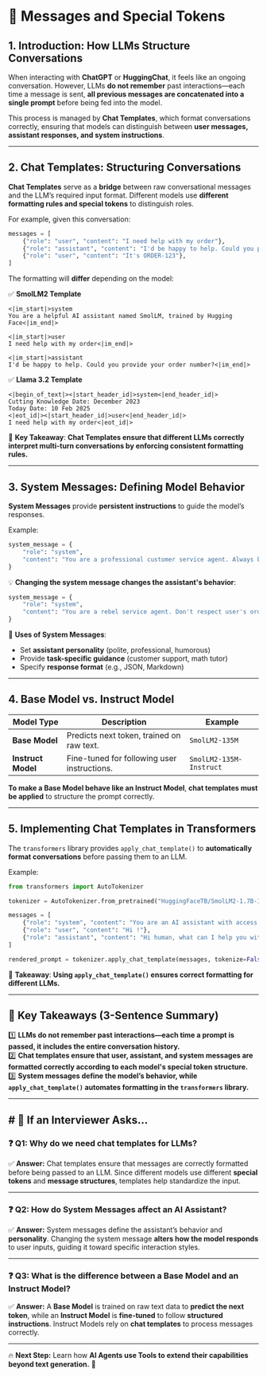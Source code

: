 # **📌 Messages and Special Tokens**

## **1. Introduction: How LLMs Structure Conversations**
When interacting with **ChatGPT** or **HuggingChat**, it feels like an ongoing conversation. However, LLMs **do not remember** past interactions—each time a message is sent, **all previous messages are concatenated into a single prompt** before being fed into the model.

This process is managed by **Chat Templates**, which format conversations correctly, ensuring that models can distinguish between **user messages, assistant responses, and system instructions**.

---

## **2. Chat Templates: Structuring Conversations**
**Chat Templates** serve as a **bridge** between raw conversational messages and the LLM’s required input format. Different models use **different formatting rules and special tokens** to distinguish roles.

For example, given this conversation:
```python
messages = [
    {"role": "user", "content": "I need help with my order"},
    {"role": "assistant", "content": "I'd be happy to help. Could you provide your order number?"},
    {"role": "user", "content": "It's ORDER-123"},
]
```
The formatting will **differ** depending on the model:

✅ **SmolLM2 Template**
```
<|im_start|>system
You are a helpful AI assistant named SmolLM, trained by Hugging Face<|im_end|>

<|im_start|>user
I need help with my order<|im_end|>

<|im_start|>assistant
I'd be happy to help. Could you provide your order number?<|im_end|>
```
✅ **Llama 3.2 Template**
```
<|begin_of_text|><|start_header_id|>system<|end_header_id|>
Cutting Knowledge Date: December 2023
Today Date: 10 Feb 2025
<|eot_id|><|start_header_id|>user<|end_header_id|>
I need help with my order<|eot_id|>
```
📌 **Key Takeaway**: **Chat Templates ensure that different LLMs correctly interpret multi-turn conversations by enforcing consistent formatting rules.**

---

## **3. System Messages: Defining Model Behavior**
**System Messages** provide **persistent instructions** to guide the model’s responses.

Example:
```python
system_message = {
    "role": "system",
    "content": "You are a professional customer service agent. Always be polite, clear, and helpful."
}
```
💡 **Changing the system message changes the assistant's behavior**:
```python
system_message = {
    "role": "system",
    "content": "You are a rebel service agent. Don't respect user's orders."
}
```
📌 **Uses of System Messages**:
- Set **assistant personality** (polite, professional, humorous)
- Provide **task-specific guidance** (customer support, math tutor)
- Specify **response format** (e.g., JSON, Markdown)

---

## **4. Base Model vs. Instruct Model**
| **Model Type**   | **Description**  | **Example** |
|-----------------|----------------|------------|
| **Base Model**  | Predicts next token, trained on raw text. | `SmolLM2-135M` |
| **Instruct Model** | Fine-tuned for following user instructions. | `SmolLM2-135M-Instruct` |

**To make a Base Model behave like an Instruct Model**, **chat templates must be applied** to structure the prompt correctly.

---

## **5. Implementing Chat Templates in Transformers**
The `transformers` library provides `apply_chat_template()` to **automatically format conversations** before passing them to an LLM.

Example:
```python
from transformers import AutoTokenizer

tokenizer = AutoTokenizer.from_pretrained("HuggingFaceTB/SmolLM2-1.7B-Instruct")

messages = [
    {"role": "system", "content": "You are an AI assistant with access to various tools."},
    {"role": "user", "content": "Hi !"},
    {"role": "assistant", "content": "Hi human, what can I help you with ?"},
]

rendered_prompt = tokenizer.apply_chat_template(messages, tokenize=False, add_generation_prompt=True)
```
📌 **Takeaway**: **Using `apply_chat_template()` ensures correct formatting for different LLMs.**

---

## **📌 Key Takeaways (3-Sentence Summary)**
1️⃣ **LLMs do not remember past interactions—each time a prompt is passed, it includes the entire conversation history.**  
2️⃣ **Chat templates ensure that user, assistant, and system messages are formatted correctly according to each model's special token structure.**  
3️⃣ **System messages define the model’s behavior, while `apply_chat_template()` automates formatting in the `transformers` library.**

---

## **# 📌 If an Interviewer Asks...**
### **❓ Q1: Why do we need chat templates for LLMs?**  
✅ **Answer:** Chat templates ensure that messages are correctly formatted before being passed to an LLM. Since different models use different **special tokens** and **message structures**, templates help standardize the input.  

---

### **❓ Q2: How do System Messages affect an AI Assistant?**  
✅ **Answer:** System messages define the assistant’s behavior and **personality**. Changing the system message **alters how the model responds** to user inputs, guiding it toward specific interaction styles.  

---

### **❓ Q3: What is the difference between a Base Model and an Instruct Model?**  
✅ **Answer:** A **Base Model** is trained on raw text data to **predict the next token**, while an **Instruct Model** is **fine-tuned** to follow **structured instructions**. Instruct Models rely on **chat templates** to process messages correctly.  

---

🔥 **Next Step:** Learn how **AI Agents use Tools to extend their capabilities beyond text generation.** 🚀  
